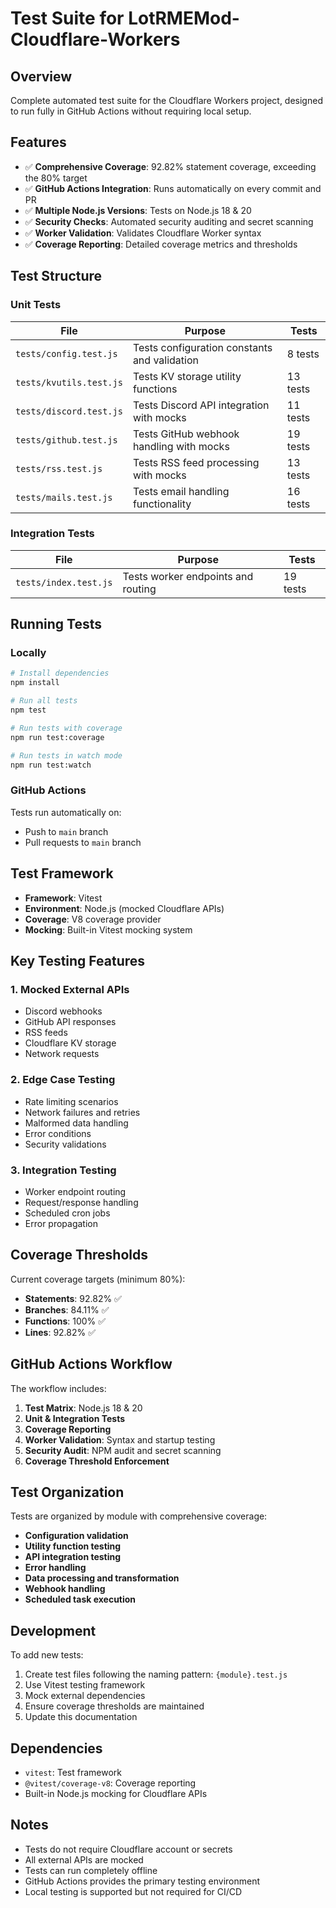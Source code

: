 # Test Suite for LotRMEMod-Cloudflare-Workers

## Overview

Complete automated test suite for the Cloudflare Workers project, designed to run fully in GitHub Actions without requiring local setup.

## Features

- ✅ **Comprehensive Coverage**: 92.82% statement coverage, exceeding the 80% target
- ✅ **GitHub Actions Integration**: Runs automatically on every commit and PR
- ✅ **Multiple Node.js Versions**: Tests on Node.js 18 & 20
- ✅ **Security Checks**: Automated security auditing and secret scanning
- ✅ **Worker Validation**: Validates Cloudflare Worker syntax
- ✅ **Coverage Reporting**: Detailed coverage metrics and thresholds

## Test Structure

### Unit Tests

| File | Purpose | Tests |
|------|---------|-------|
| `tests/config.test.js` | Tests configuration constants and validation | 8 tests |
| `tests/kvutils.test.js` | Tests KV storage utility functions | 13 tests |
| `tests/discord.test.js` | Tests Discord API integration with mocks | 11 tests |
| `tests/github.test.js` | Tests GitHub webhook handling with mocks | 19 tests |
| `tests/rss.test.js` | Tests RSS feed processing with mocks | 13 tests |
| `tests/mails.test.js` | Tests email handling functionality | 16 tests |

### Integration Tests

| File | Purpose | Tests |
|------|---------|-------|
| `tests/index.test.js` | Tests worker endpoints and routing | 19 tests |

## Running Tests

### Locally

```bash
# Install dependencies
npm install

# Run all tests
npm test

# Run tests with coverage
npm run test:coverage

# Run tests in watch mode
npm run test:watch
```

### GitHub Actions

Tests run automatically on:
- Push to `main` branch
- Pull requests to `main` branch

## Test Framework

- **Framework**: Vitest
- **Environment**: Node.js (mocked Cloudflare APIs)
- **Coverage**: V8 coverage provider
- **Mocking**: Built-in Vitest mocking system

## Key Testing Features

### 1. **Mocked External APIs**
- Discord webhooks
- GitHub API responses
- RSS feeds
- Cloudflare KV storage
- Network requests

### 2. **Edge Case Testing**
- Rate limiting scenarios
- Network failures and retries
- Malformed data handling
- Error conditions
- Security validations

### 3. **Integration Testing**
- Worker endpoint routing
- Request/response handling
- Scheduled cron jobs
- Error propagation

## Coverage Thresholds

Current coverage targets (minimum 80%):
- **Statements**: 92.82% ✅
- **Branches**: 84.11% ✅
- **Functions**: 100% ✅
- **Lines**: 92.82% ✅

## GitHub Actions Workflow

The workflow includes:

1. **Test Matrix**: Node.js 18 & 20
2. **Unit & Integration Tests**
3. **Coverage Reporting**
4. **Worker Validation**: Syntax and startup testing
5. **Security Audit**: NPM audit and secret scanning
6. **Coverage Threshold Enforcement**

## Test Organization

Tests are organized by module with comprehensive coverage:

- **Configuration validation**
- **Utility function testing**
- **API integration testing**
- **Error handling**
- **Data processing and transformation**
- **Webhook handling**
- **Scheduled task execution**

## Development

To add new tests:

1. Create test files following the naming pattern: `{module}.test.js`
2. Use Vitest testing framework
3. Mock external dependencies
4. Ensure coverage thresholds are maintained
5. Update this documentation

## Dependencies

- `vitest`: Test framework
- `@vitest/coverage-v8`: Coverage reporting
- Built-in Node.js mocking for Cloudflare APIs

## Notes

- Tests do not require Cloudflare account or secrets
- All external APIs are mocked
- Tests can run completely offline
- GitHub Actions provides the primary testing environment
- Local testing is supported but not required for CI/CD